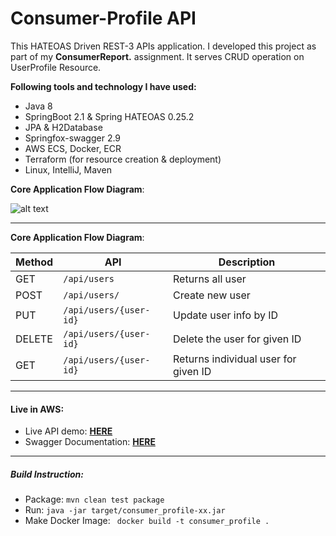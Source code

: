 Consumer-Profile API
====================

This HATEOAS Driven REST-3 APIs application. I developed this project as part of my **ConsumerReport.** assignment. It serves CRUD operation on UserProfile Resource.


**Following tools and technology I have used:**

* Java 8
* SpringBoot 2.1 & Spring HATEOAS 0.25.2
* JPA & H2Database
* Springfox-swagger 2.9
* AWS ECS, Docker, ECR
* Terraform (for resource creation & deployment)
* Linux, IntelliJ, Maven

**Core Application Flow Diagram**:

![alt text](https://raw.githubusercontent.com/javabrown/consumer_profile/master/src/main/resources/docs/basic-flow.png)


-------
**Core Application Flow Diagram**:

|Method                |API                            |Description                         |
|----------------|-------------------------------|-----------------------------|
|GET             |`/api/users `                  |Returns all user             |
|POST            |`/api/users/`                  |Create new user              |
|PUT             |`/api/users/{user-id}`         |Update user info by ID|
|DELETE          |`/api/users/{user-id}`         |Delete the user for given ID |
|GET             |`/api/users/{user-id}`         |Returns individual user for given ID |

----


#### Live in AWS:
* Live API demo: **[HERE](http://35.174.137.88/api/users/)**
* Swagger Documentation:  **[HERE](http://35.174.137.88/api/swagger-ui.html#/user-resource)**

----

##### Build Instruction:
* Package: ``mvn clean test package``
* Run: ``java -jar target/consumer_profile-xx.jar``
* Make Docker Image: `` docker build -t consumer_profile .`` 

